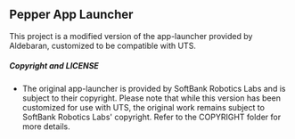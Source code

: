 ## Pepper App Launcher
   This project is a modified version of the app-launcher provided by Aldebaran,  customized to be compatible with UTS.









   
##### Copyright and LICENSE 
* The original app-launcher is provided by SoftBank Robotics Labs and is subject to their copyright.
Please note that while this version has been customized for use with UTS, the original work remains subject to SoftBank Robotics Labs' copyright. Refer to the COPYRIGHT folder for more details. 
